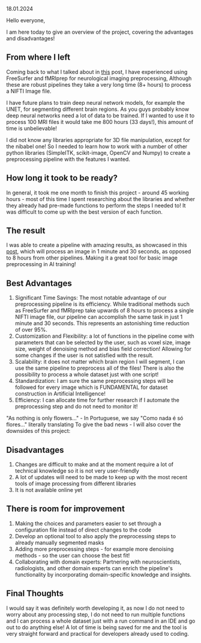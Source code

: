 18.01.2024

Hello everyone, 

I am here today to give an overview of the project, covering the advantages and disadvantages!

## From where I left 

Coming back to what I talked about in [this](https://23w-gbac.github.io/Melise_Rocha/2023/12/14/Why-creating-an-automatic-MRI-preprocessing-tool.html) post, I have experienced using FreeSurfer and fMRIprep for neurological imaging preprocessing, Although these are robust pipelines they take a very long time (8+ hours) to process a NIFTI Image file.

I have future plans to train deep neural network models, for example the UNET, for segmenting different brain regions. As you guys probably know deep neural networks need a lot of data to be trained. If I wanted to use it to process 100 MRI files it would take me 800 hours (33 days!), this amount of time is unbelievable!

I did not know any libraries appropriate for 3D file manipulation, except for the nibabel one! So I needed to learn how to work with a number of other python libraries (SimpleITK, scikit-image, OpenCV and Numpy) to create a preprocessing pipeline with the features I wanted.



## How long it took to be ready? 

In general, it took me one month to finish this project - around 45 working hours - most of this time I spent researching about the libraries and whether they already had pre-made functions to perform the steps I needed to! It was difficult to come up with the best version of each function. 

## The result 

I was able to create a pipeline with amazing results, as showcased in this [post](https://23w-gbac.github.io/Melise_Rocha/2024/01/07/The-final-result.html), which will process an image in 1 minute and 30 seconds, as opposed to 8 hours from other pipelines. Making it a great tool for basic image preprocessing in AI training!

## Best Advantages 

1) Significant Time Savings: The most notable advantage of our preprocessing pipeline is its efficiency. While traditional methods such as FreeSurfer and fMRIprep take upwards of 8 hours to process a single NIFTI image file, our pipeline can accomplish the same task in just 1 minute and 30 seconds. This represents an astonishing time reduction of over 95%.
2) Customization and Flexibility: a lot of functions in the pipeline come with parameters that can be selected by the user, such as voxel size, image size, weight of denoising method and bias field correction! Allowing for some changes if the user is not satisfied with the result.
3) Scalability: it does not matter which brain region I will segment, I can use the same pipeline to preprocess all of the files! There is also the possibility to process a whole dataset just with one script!
4) Standardization: I am sure the same preprocessing steps will be followed for every image which is FUNDAMENTAL for dataset construction in Artificial Intelligence!
5) Efficiency: I can allocate time for further research if I automate the preprocessing step and do not need to monitor it!

"As nothing is only flowers..." - In Portuguese, we say "Como nada é só flores..." literally translating  To give the bad news - I will also cover the downsides of this project:

## Disadvantages 

1) Changes are difficult to make and at the moment require a lot of technical knowledge so it is not very user-friendly
2) A lot of updates will need to be made to keep up with the most recent tools of image processing from different libraries
3) It is not available online yet

## There is room for improvement

1) Making the choices and parameters easier to set through a configuration file instead of direct changes to the code
2) Develop an optional tool to also apply the preprocessing steps to already manually segmented masks
3) Adding more preprocessing steps - for example more denoising methods - so the user can choose the best fit!
4) Collaborating with domain experts: Partnering with neuroscientists, radiologists, and other domain experts can enrich the pipeline's functionality by incorporating domain-specific knowledge and insights. 

## Final Thoughts

I would say it was definitely worth developing it, as now I do not need to worry about any processing step, I do not need to run multiple functions and I can process a whole dataset just with a run command in an IDE and go out to do anything else! A lot of time is being saved for me and the tool is very straight forward and practical for developers already used to coding.


